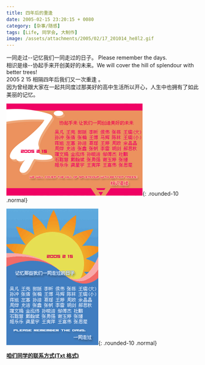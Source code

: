 ```yaml
---
title: 四年后的重逢
date: 2005-02-15 23:20:15 + 0080
category: [杂事/随感]
tags: [Life, 同学会, 大制作]
image: /assets/attachments/2005/02/17_201014_he8l2.gif
---
```


一同走过--记忆我们一同走过的日子。 Please remember the days.  
相识是缘--协起手来开创美好的未来。We will cover the hill of splendour with better trees!  
2005 2 15 相隔四年后我们又一次重逢 。  
因为曾经跟大家在一起共同度过那美好的高中生活所以开心，人生中也拥有了如此美丽的记忆。  

![相聚](/assets//attachments/2005/02/17_214519_zwo3meet3.jpg){: .rounded-10 .normal}

![相聚](/assets/attachments/2005/02/17_214526_wtlzmeet4.jpg){: .rounded-10 .normal}


[**咱们同学的联系方式(Txt 格式)**](/assets/attachments/2005/02/16_001304_xun2phone_number.rar)  
